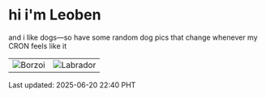 # hi i'm Leoben

and i like dogs—so have some random dog pics that change whenever my CRON feels like it

|  |  |
|--------|----------|
| ![Borzoi](https://random-dog-vercel.vercel.app/api/random-borzoi?v=1750430408) | ![Labrador](https://random-dog-vercel.vercel.app/api/random-labrador?v=1750430408) |

Last updated: 2025-06-20 22:40 PHT
